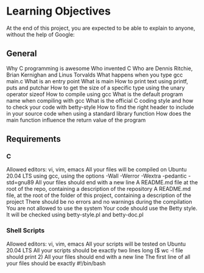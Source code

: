<div>
<h1>Learning Objectives</h1>
<p>At the end of this project, you are expected to be able to explain to anyone, without the help of Google:</p>
</div>

<div>
<h2>General</h2>
Why C programming is awesome
Who invented C
Who are Dennis Ritchie, Brian Kernighan and Linus Torvalds
What happens when you type gcc main.c
What is an entry point
What is main
How to print text using printf, puts and putchar
How to get the size of a specific type using the unary operator sizeof
How to compile using gcc
What is the default program name when compiling with gcc
What is the official C coding style and how to check your code with betty-style
How to find the right header to include in your source code when using a standard library function
How does the main function influence the return value of the program
</div>

<div>
<h2>Requirements</h2>
<h3>C</h3>
Allowed editors: vi, vim, emacs
All your files will be compiled on Ubuntu 20.04 LTS using gcc, using the options -Wall -Werror -Wextra -pedantic -std=gnu89
All your files should end with a new line
A README.md file at the root of the repo, containing a description of the repository
A README.md file, at the root of the folder of this project, containing a description of the project
There should be no errors and no warnings during the compilation
You are not allowed to use the system
Your code should use the Betty style. It will be checked using betty-style.pl and betty-doc.pl 
</div>

<div>  
<h3>Shell Scripts</h3>
Allowed editors: vi, vim, emacs
All your scripts will be tested on Ubuntu 20.04 LTS
All your scripts should be exactly two lines long ($ wc -l file should print 2)
All your files should end with a new line
The first line of all your files should be exactly #!/bin/bash
</div>
